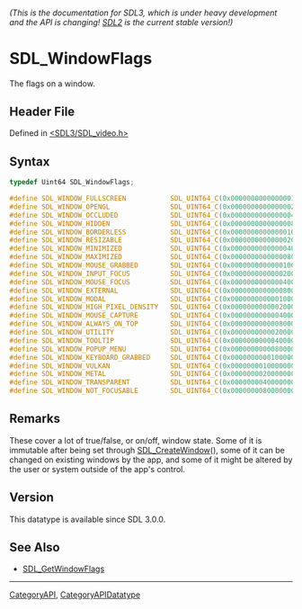 ###### (This is the documentation for SDL3, which is under heavy development and the API is changing! [SDL2](https://wiki.libsdl.org/SDL2/) is the current stable version!)
# SDL_WindowFlags

The flags on a window.

## Header File

Defined in [<SDL3/SDL_video.h>](https://github.com/libsdl-org/SDL/blob/main/include/SDL3/SDL_video.h)

## Syntax

```c
typedef Uint64 SDL_WindowFlags;

#define SDL_WINDOW_FULLSCREEN           SDL_UINT64_C(0x0000000000000001)    /**< window is in fullscreen mode */
#define SDL_WINDOW_OPENGL               SDL_UINT64_C(0x0000000000000002)    /**< window usable with OpenGL context */
#define SDL_WINDOW_OCCLUDED             SDL_UINT64_C(0x0000000000000004)    /**< window is occluded */
#define SDL_WINDOW_HIDDEN               SDL_UINT64_C(0x0000000000000008)    /**< window is neither mapped onto the desktop nor shown in the taskbar/dock/window list; SDL_ShowWindow() is required for it to become visible */
#define SDL_WINDOW_BORDERLESS           SDL_UINT64_C(0x0000000000000010)    /**< no window decoration */
#define SDL_WINDOW_RESIZABLE            SDL_UINT64_C(0x0000000000000020)    /**< window can be resized */
#define SDL_WINDOW_MINIMIZED            SDL_UINT64_C(0x0000000000000040)    /**< window is minimized */
#define SDL_WINDOW_MAXIMIZED            SDL_UINT64_C(0x0000000000000080)    /**< window is maximized */
#define SDL_WINDOW_MOUSE_GRABBED        SDL_UINT64_C(0x0000000000000100)    /**< window has grabbed mouse input */
#define SDL_WINDOW_INPUT_FOCUS          SDL_UINT64_C(0x0000000000000200)    /**< window has input focus */
#define SDL_WINDOW_MOUSE_FOCUS          SDL_UINT64_C(0x0000000000000400)    /**< window has mouse focus */
#define SDL_WINDOW_EXTERNAL             SDL_UINT64_C(0x0000000000000800)    /**< window not created by SDL */
#define SDL_WINDOW_MODAL                SDL_UINT64_C(0x0000000000001000)    /**< window is modal */
#define SDL_WINDOW_HIGH_PIXEL_DENSITY   SDL_UINT64_C(0x0000000000002000)    /**< window uses high pixel density back buffer if possible */
#define SDL_WINDOW_MOUSE_CAPTURE        SDL_UINT64_C(0x0000000000004000)    /**< window has mouse captured (unrelated to MOUSE_GRABBED) */
#define SDL_WINDOW_ALWAYS_ON_TOP        SDL_UINT64_C(0x0000000000008000)    /**< window should always be above others */
#define SDL_WINDOW_UTILITY              SDL_UINT64_C(0x0000000000020000)    /**< window should be treated as a utility window, not showing in the task bar and window list */
#define SDL_WINDOW_TOOLTIP              SDL_UINT64_C(0x0000000000040000)    /**< window should be treated as a tooltip and does not get mouse or keyboard focus, requires a parent window */
#define SDL_WINDOW_POPUP_MENU           SDL_UINT64_C(0x0000000000080000)    /**< window should be treated as a popup menu, requires a parent window */
#define SDL_WINDOW_KEYBOARD_GRABBED     SDL_UINT64_C(0x0000000000100000)    /**< window has grabbed keyboard input */
#define SDL_WINDOW_VULKAN               SDL_UINT64_C(0x0000000010000000)    /**< window usable for Vulkan surface */
#define SDL_WINDOW_METAL                SDL_UINT64_C(0x0000000020000000)    /**< window usable for Metal view */
#define SDL_WINDOW_TRANSPARENT          SDL_UINT64_C(0x0000000040000000)    /**< window with transparent buffer */
#define SDL_WINDOW_NOT_FOCUSABLE        SDL_UINT64_C(0x0000000080000000)    /**< window should not be focusable */
```

## Remarks

These cover a lot of true/false, or on/off, window state. Some of it is
immutable after being set through [SDL_CreateWindow](SDL_CreateWindow)(),
some of it can be changed on existing windows by the app, and some of it
might be altered by the user or system outside of the app's control.

## Version

This datatype is available since SDL 3.0.0.

## See Also

- [SDL_GetWindowFlags](SDL_GetWindowFlags)

----
[CategoryAPI](CategoryAPI), [CategoryAPIDatatype](CategoryAPIDatatype)

